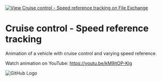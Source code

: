 [![View Cruise control - Speed reference tracking on File Exchange](https://www.mathworks.com/matlabcentral/images/matlab-file-exchange.svg)](https://www.mathworks.com/matlabcentral/fileexchange/91045-cruise-control-speed-reference-tracking)
# Cruise control - Speed reference tracking
Animation of a vehicle with cruise control and varying speed reference.

Watch animation on YouTube: https://youtu.be/kM9jtOP-Klg

![GitHub Logo](https://www.mathworks.com/matlabcentral/mlc-downloads/downloads/6a01c213-1878-41f8-b17e-f2c563162314/82ab49a2-ec0a-44ad-8847-67a87ba82532/images/1619407706.png)
